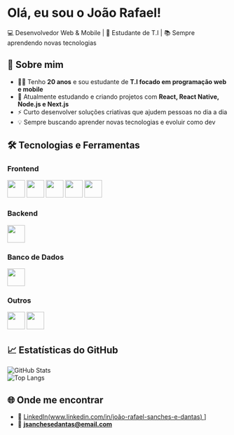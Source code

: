 #  Olá, eu sou o João Rafael!  

💻 Desenvolvedor Web & Mobile | 📱 Estudante de T.I | 📚 Sempre aprendendo novas tecnologias 

## 🚀 Sobre mim  
- 🧑‍🎓 Tenho **20 anos** e sou estudante de **T.I focado em programação web e mobile**  
- 🌱 Atualmente estudando e criando projetos com **React, React Native, Node.js e Next.js**  
- ⚡ Curto desenvolver soluções criativas que ajudem pessoas no dia a dia  
- 💡 Sempre buscando aprender novas tecnologias e evoluir como dev  

## 🛠️ Tecnologias e Ferramentas  

### Frontend  
<div align="left">
  <img src="https://cdn.jsdelivr.net/gh/devicons/devicon/icons/html5/html5-original.svg" width="40" height="40"/>
  <img src="https://cdn.jsdelivr.net/gh/devicons/devicon/icons/css3/css3-original.svg" width="40" height="40"/>
  <img src="https://cdn.jsdelivr.net/gh/devicons/devicon/icons/javascript/javascript-original.svg" width="40" height="40"/>
  <img src="https://cdn.jsdelivr.net/gh/devicons/devicon/icons/react/react-original.svg" width="40" height="40"/>
  <img src="https://cdn.jsdelivr.net/gh/devicons/devicon/icons/react/react-original-wordmark.svg" width="40" height="40"/>
</div>  

### Backend  
<div align="left">
  <img src="https://cdn.jsdelivr.net/gh/devicons/devicon/icons/nodejs/nodejs-original.svg" width="40" height="40"/>
</div>  

### Banco de Dados  
<div align="left">
  <img src="https://cdn.jsdelivr.net/gh/devicons/devicon/icons/mysql/mysql-original.svg" width="40" height="40"/>
</div>  

### Outros  
<div align="left">
  <img src="https://cdn.jsdelivr.net/gh/devicons/devicon/icons/github/github-original.svg" width="40" height="40"/>
  <img src="https://cdn.jsdelivr.net/gh/devicons/devicon/icons/insomnia/insomnia-original.svg" width="40" height="40"/>
</div>  

## 📈 Estatísticas do GitHub  
![GitHub Stats](https://github-readme-stats.vercel.app/api?username=JoaoRafaelSanches&show_icons=true&theme=radical)  
![Top Langs](https://github-readme-stats.vercel.app/api/top-langs/?username=JoaoRafaelSanches&layout=compact&theme=radical)  

## 🌐 Onde me encontrar  
- 💼 [LinkedIn(www.linkedin.com/in/joão-rafael-sanches-e-dantas)  ](https://www.linkedin.com/in/jo%C3%A3o-rafael-sanches-e-dantas)]
- 📧 **jsanchesedantas@email.com**  
